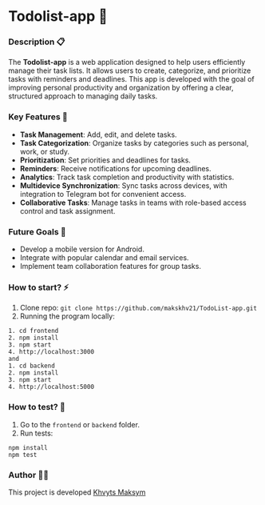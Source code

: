 # Todolist-app 📝

### Description 📋

The **Todolist-app** is a web application designed to help users efficiently manage their task lists. It allows users to create, categorize, and prioritize tasks with reminders and deadlines. This app is developed with the goal of improving personal productivity and organization by offering a clear, structured approach to managing daily tasks.

### Key Features 🔑

- **Task Management**: Add, edit, and delete tasks.
- **Task Categorization**: Organize tasks by categories such as personal, work, or study.
- **Prioritization**: Set priorities and deadlines for tasks.
- **Reminders**: Receive notifications for upcoming deadlines.
- **Analytics**: Track task completion and productivity with statistics.
- **Multidevice Synchronization**: Sync tasks across devices, with integration to Telegram bot for convenient access.
- **Collaborative Tasks**: Manage tasks in teams with role-based access control and task assignment.

### Future Goals 🚀

- Develop a mobile version for Android.
- Integrate with popular calendar and email services.
- Implement team collaboration features for group tasks.

### How to start? ⚡
1. Clone repo: ``` git clone https://github.com/makskhv21/TodoList-app.git ```
2. Running the program locally: 
``` 
1. cd frontend 
2. npm install
3. npm start
4. http://localhost:3000
and
1. cd backend
2. npm install
3. npm start
4. http://localhost:5000
```

### How to test? 🧪
1. Go to the `frontend` or `backend` folder.
2. Run tests:
```
npm install
npm test
```

### Author 👨‍💻
This project is developed [Khvyts Maksym](https://github.com/makskhv21)